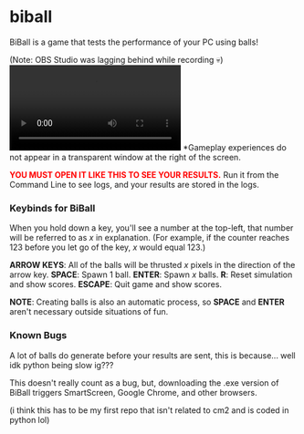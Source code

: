 # biball

BiBall is a game that tests the performance of your PC using balls!

(Note: OBS Studio was lagging behind while recording 💀)
<video controls><source src="./docs/biball_sim.mp4" type="video/mp4"></video>
*Gameplay experiences do not appear in a transparent window at the right of the screen.

**<span style="color: red;">YOU MUST OPEN IT LIKE THIS TO SEE YOUR RESULTS.</span>** Run it from the Command Line to see logs, and your results are stored in the logs.

### Keybinds for BiBall

When you hold down a key, you'll see a number at the top-left, that number will be referred to as *x* in explanation.
(For example, if the counter reaches 123 before you let go of the key, *x* would equal 123.)

**ARROW KEYS**: All of the balls will be thrusted *x* pixels in the direction of the arrow key.
**SPACE**: Spawn 1 ball.
**ENTER**: Spawn *x* balls.
**R**: Reset simulation and show scores.
**ESCAPE**: Quit game and show scores.

**NOTE**: Creating balls is also an automatic process, so **SPACE** and **ENTER** aren't necessary outside situations of fun.

### Known Bugs

A lot of balls do generate before your results are sent, this is because... well idk python being slow ig???

This doesn't really count as a bug, but, downloading the .exe version of BiBall triggers SmartScreen, Google Chrome, and other browsers.


(i think this has to be my first repo that isn't related to cm2 and is coded in python lol)
